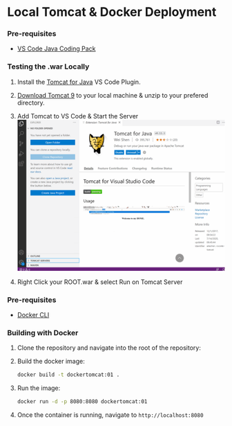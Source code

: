 # Local Tomcat & Docker Deployment
### Pre-requisites
* [VS Code Java Coding Pack](https://code.visualstudio.com/docs/languages/java#_install-visual-studio-code-for-java)
### Testing the .war Locally
1. Install the [Tomcat for Java](https://marketplace.visualstudio.com/items?itemName=adashen.vscode-tomcat) VS Code Plugin.

2. [Download Tomcat 9](https://tomcat.apache.org/download-90.cgi) to your local machine & unzip to your prefered directory.

3. Add Tomcat to VS Code & Start the Server
![](tomcat_vs.gif )
4. Right Click your ROOT.war & select Run on Tomcat Server
### Pre-requisites

* [Docker CLI](https://docs.docker.com/install/)

### Building with Docker

1. Clone the repository and navigate into the root of the repository:

1. Build the docker image:

    ```bash
    docker build -t dockertomcat:01 .
    ```

1. Run the image:

    ```bash
    docker run -d -p 8080:8080 dockertomcat:01
    ```

1. Once the container is running, navigate to `http://localhost:8080`

